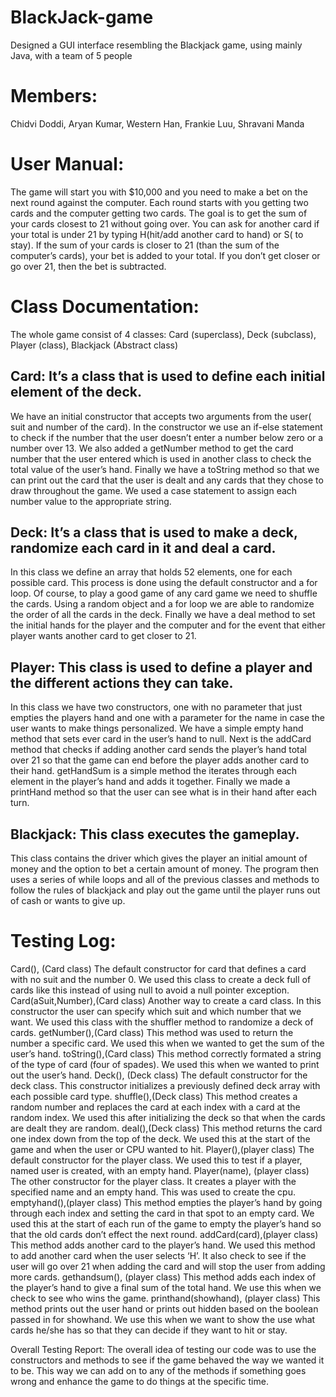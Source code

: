 # BlackJack-game
Designed a GUI interface resembling the Blackjack game, using mainly Java, with a team of 5 people

# Members: 
Chidvi Doddi, Aryan Kumar, Western Han, Frankie Luu, Shravani Manda 


# User Manual:
The game will start you with $10,000 and you need to make a bet on the next round against the computer. Each round starts with you getting two cards and the computer getting two cards. The goal is to get the sum of your cards closest to 21 without going over. You can ask for another card if your total is under 21 by typing H(hit/add another card to hand) or S( to stay). If the sum of your cards is closer to 21 (than the sum of the computer’s cards), your bet is added to your total. If you don’t get closer or go over 21, then the bet is subtracted.

# Class Documentation:
The whole game consist of 4 classes: Card (superclass), Deck (subclass), Player (class), Blackjack (Abstract class)

## Card: It’s a class that is used to define each initial element of the deck. 

We have an initial constructor that accepts two arguments from the user( suit and number of the card). In the constructor we use an if-else statement to check if the number that the user doesn’t enter a number below zero or a number over 13. We also added a getNumber method to get the card number that the user entered which is used in another class to check the total value of the user’s hand. Finally we have a toString method so that we can print out the card that the user is dealt and any cards that they chose to draw throughout the game. We used a case statement to assign each number value to the appropriate string. 

## Deck: It’s a class that is used to make a deck, randomize each card in it and deal a card.

In this class we define an array that holds 52 elements, one for each possible card. This process is done using the default constructor and a for loop. Of course, to play a good game of any card game we need to shuffle the cards. Using a random object and a for loop we are able to randomize the order of all the cards in the deck. Finally we have a deal method to set the initial hands for the player and the computer and for the event that either player wants another card to get closer to 21. 

## Player: This class is used to define a player and the different actions they can take.

In this class we have two constructors, one with no parameter that just empties the players hand and one with a parameter for the name in case the user wants to make things personalized. We have a simple empty hand method that sets ever card in the user’s hand to null. Next is the addCard method that checks if adding another card sends the player’s hand total over 21 so that the game can end before the player adds another card to their hand. getHandSum is a simple method the iterates through each element in the player’s hand and adds it together. Finally we made a printHand method so that the user can see what is in their hand after each turn. 

## Blackjack: This class executes the gameplay.

This class contains the driver which gives the player an initial amount of money and the option to bet a certain amount of money. The program then uses a series of while loops and all of the previous classes and methods to follow the rules of blackjack and play out the game until the player runs out of cash or wants to give up. 

# Testing Log:
Card(), (Card class) 
The default constructor for card that defines a card with no suit and the number 0. We used this class to create a deck full of cards like this instead of using null to avoid a null pointer exception.
Card(aSuit,Number),(Card class)
Another way to create a card class. In this constructor the user can specify which suit and which number that we want. We used this class with the shuffler method to randomize a deck of cards.
getNumber(),(Card class)
This method was used to return the number a specific card. We used this when we wanted to get the sum of the user’s hand.
toString(),(Card class)
This method correctly formated a string of the type of card (four of spades). We used this when we wanted to print out the user’s hand.
Deck(), (Deck class)
The default constructor for the deck class. This constructor initializes a previously defined deck array with each possible card type. 
shuffle(),(Deck class)
This method creates a random number and replaces the card at each index with a card at the random index. We used this after initializing the deck so that when the cards are dealt they are random. 
deal(),(Deck class)
This method returns the card one index down from the top of the deck. We used this at the start of the game and when the user or CPU wanted to hit.
Player(),(player class)
The default constructor for the player class. We used this to test if a player, named user is created, with an empty hand.
Player(name), (player class)
The other constructor for the player class. It creates a player with the specified name and an empty hand. This was used to create the cpu.
emptyhand(),(player class)
This method empties the player’s hand by going through each index and setting the card in that spot to an empty card. We used this at the start of each run of the game to empty the player’s hand so that the old cards don’t effect the next round.
addCard(card),(player class)
This method adds another card to the player’s hand. We used this method to add another card when the user selects ‘H’. It also check to see if the user will go over 21 when adding the card and will stop the user from adding more cards. 
gethandsum(), (player class)
This method adds each index of the player’s hand to give a final sum of the total hand. We use this when we check to see who wins the game.
printhand(showhand), (player class)
This method prints out the user hand or prints out hidden based on the boolean passed in for showhand. We use this when we want to show the use what cards he/she has so that they can decide if they want to hit or stay.

Overall Testing Report:
The overall idea of testing our code was to use the constructors and methods to see if the game behaved the way we wanted it to be. This way we can add on to any of the methods if something goes wrong and enhance the game to do things at the specific time. 


